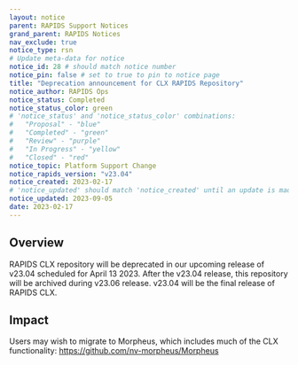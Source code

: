 ```yaml
---
layout: notice
parent: RAPIDS Support Notices
grand_parent: RAPIDS Notices
nav_exclude: true
notice_type: rsn
# Update meta-data for notice
notice_id: 28 # should match notice number
notice_pin: false # set to true to pin to notice page
title: "Deprecation announcement for CLX RAPIDS Repository"
notice_author: RAPIDS Ops
notice_status: Completed
notice_status_color: green
# 'notice_status' and 'notice_status_color' combinations:
#   "Proposal" - "blue"
#   "Completed" - "green"
#   "Review" - "purple"
#   "In Progress" - "yellow"
#   "Closed" - "red"
notice_topic: Platform Support Change
notice_rapids_version: "v23.04"
notice_created: 2023-02-17
# 'notice_updated' should match 'notice_created' until an update is made
notice_updated: 2023-09-05
date: 2023-02-17
---
```


## Overview

RAPIDS CLX repository will be deprecated in our upcoming release of v23.04 scheduled for April 13 2023. After the v23.04 release, this repository will be archived during v23.06 release. v23.04 will be the final release of RAPIDS CLX.


## Impact
Users may wish to migrate to Morpheus, which includes much of the CLX functionality: https://github.com/nv-morpheus/Morpheus
